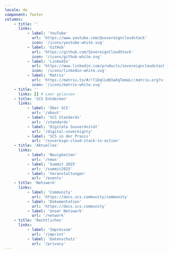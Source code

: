 ```yaml
---
locale: de
component: footer
columns:
    - title: ''
      links:
          - label: 'YouTube'
            url: 'https://www.youtube.com/@sovereigncloudstack'
            icon: '/icons/youtube-white.svg'
          - label: 'GitHub'
            url: 'https://github.com/SovereignCloudStack'
            icon: '/icons/github-white.svg'
          - label: 'LinkedIn'
            url: 'https://www.linkedin.com/products/sovereigncloudstack-sovereign-cloud-stack'
            icon: '/icons/linkedin-white.svg'
          - label: 'Matrix'
            url: 'https://matrix.to/#/!TiDqlLmEUaXqTemaLc:matrix.org?via=matrix.org'
            icon: '/icons/matrix-white.svg'
    - title: ''
      links: [] # Leer gelassen
    - title: 'SCS Entdecken'
      links:
          - label: 'Über SCS'
            url: '/about'
          - label: 'SCS Standards'
            url: '/standards'
          - label: 'Digitale Souveränität'
            url: '/digital-sovereignty'
          - label: 'SCS in der Praxis'
            url: '/sovereign-cloud-stack-in-action'
    - title: 'Aktuelles'
      links:
          - label: 'Neuigkeiten'
            url: '/news'
          - label: 'Summit 2025'
            url: '/summit2025'
          - label: 'Veranstaltungen'
            url: '/events'
    - title: 'Netzwerk'
      links:
          - label: 'Community'
            url: 'https://docs.scs.community/community'
          - label: 'Dokumentation'
            url: 'https://docs.scs.community'
          - label: 'Unser Netzwerk'
            url: '/network'
    - title: 'Rechtliches'
      links:
          - label: 'Impressum'
            url: '/imprint'
          - label: 'Datenschutz'
            url: '/privacy'
---
```

